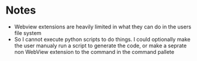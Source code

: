 # Notes
- Webview extensions are heavily limited in what they can do in the users file system
- So I cannot execute python scripts to do things. I could optionally make the user manualy run a script to generate the code, or make a seprate non WebView extension to the command in the command pallete 

